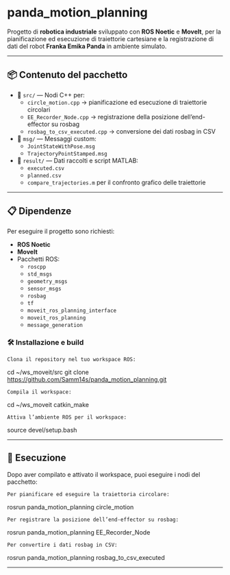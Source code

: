 # panda_motion_planning

Progetto di **robotica industriale** sviluppato con **ROS Noetic** e **MoveIt**, per la pianificazione ed esecuzione di traiettorie cartesiane e la registrazione di dati del robot **Franka Emika Panda** in ambiente simulato.

---

## 📦 Contenuto del pacchetto

- 📁 `src/` — Nodi C++ per:
  - `circle_motion.cpp` → pianificazione ed esecuzione di traiettorie circolari
  - `EE_Recorder_Node.cpp` → registrazione della posizione dell’end-effector su rosbag
  - `rosbag_to_csv_executed.cpp` → conversione dei dati rosbag in CSV
- 📁 `msg/` — Messaggi custom:
  - `JointStateWithPose.msg`
  - `TrajectoryPointStamped.msg`
- 📁 `result/` — Dati raccolti e script MATLAB:
  - `executed.csv`
  - `planned.csv`
  - `compare_trajectories.m` per il confronto grafico delle traiettorie

---

## 📋 Dipendenze

Per eseguire il progetto sono richiesti:

- **ROS Noetic**
- **MoveIt**
- Pacchetti ROS:
  - `roscpp`
  - `std_msgs`
  - `geometry_msgs`
  - `sensor_msgs`
  - `rosbag`
  - `tf`
  - `moveit_ros_planning_interface`
  - `moveit_ros_planning`
  - `message_generation`

### 🛠️ Installazione e build

    Clona il repository nel tuo workspace ROS:

cd ~/ws_moveit/src
git clone https://github.com/Samm14s/panda_motion_planning.git

    Compila il workspace:

cd ~/ws_moveit
catkin_make

    Attiva l’ambiente ROS per il workspace:

source devel/setup.bash

---
## 🚀 Esecuzione

Dopo aver compilato e attivato il workspace, puoi eseguire i nodi del pacchetto:

    Per pianificare ed eseguire la traiettoria circolare:

rosrun panda_motion_planning circle_motion

    Per registrare la posizione dell’end-effector su rosbag:

rosrun panda_motion_planning EE_Recorder_Node

    Per convertire i dati rosbag in CSV:

rosrun panda_motion_planning rosbag_to_csv_executed

---
